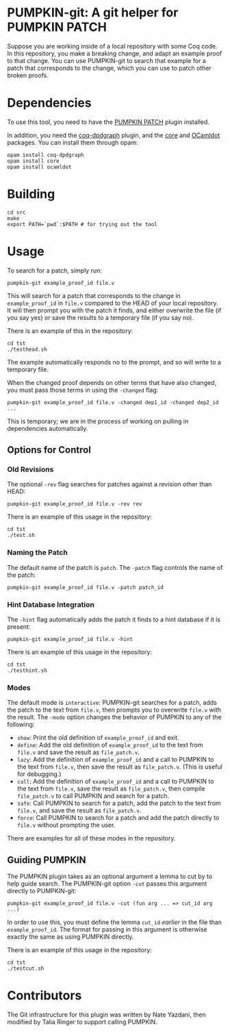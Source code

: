 # PUMPKIN-git: A git helper for PUMPKIN PATCH


Suppose you are working inside of a local repository with some Coq code.
In this repository, you make a breaking change, and adapt an example
proof to that change.
You can use PUMPKIN-git to search that example for a patch that corresponds to
the change, which you can use to patch other broken proofs.

# Dependencies

To use this tool, you need to have the [PUMPKIN PATCH](https://github.com/uwplse/PUMPKIN-PATCH) plugin installed.

In addition, you need the
[coq-dpdgraph](https://github.com/Karmaki/coq-dpdgraph) plugin,
and the [core](https://opam.ocaml.org/packages/core/)
and [OCamldot](http://zoggy.github.io/ocamldot/) packages.
You can install them through opam:

```
opam install coq-dpdgraph
opam install core
opam install ocamldot
```

# Building

```
cd src
make
export PATH=`pwd`:$PATH # for trying out the tool
```

# Usage

To search for a patch, simply run:

```
pumpkin-git example_proof_id file.v
```

This will search for a patch that corresponds to the change in
`example_proof_id` in `file.v` compared to the HEAD of your local repository.
It will then prompt you with the patch it finds, and either
overwrite the file (if you say yes) or save the results to a temporary file
(if you say no).

There is an example of this in the repository:

```
cd tst
./testhead.sh
```

The example automatically responds no to the prompt,
and so will write to a temporary file.

When the changed proof depends on other terms that have also changed,
you must pass those terms in using the `-changed` flag:

```
pumpkin-git example_proof_id file.v -changed dep1_id -changed dep2_id ...
```

This is temporary; we are in the process of working on
pulling in dependencies automatically.

## Options for Control

### Old Revisions

The optional `-rev` flag searches for patches
against a revision other than HEAD:

```
pumpkin-git example_proof_id file.v -rev rev
```

There is an example of this usage in the repository:

```
cd tst
./test.sh
```

### Naming the Patch

The default name of the patch is `patch`. The `-patch` flag
controls the name of the patch:

```
pumpkin-git example_proof_id file.v -patch patch_id
```

### Hint Database Integration

The `-hint` flag automatically adds the patch it finds to a hint database
if it is present:

```
pumpkin-git example_proof_id file.v -hint
```

There is an example of this usage in the repository:

```
cd tst
./testhint.sh
```

### Modes

The default mode is `interactive`: PUMPKIN-git searches for a patch,
adds the patch to the text from `file.v`, then prompts you to overwrite
`file.v` with the result.
The `-mode` option changes the behavior of PUMPKIN to any of the following:

* `show`: Print the old definition of `example_proof_id` and exit.
* `define`: Add the old definition of `example_proof_id` to the text from `file.v` and save the result as `file_patch.v`.
* `lazy`: Add the definition of `example_proof_id` and a call to PUMPKIN to the text from `file.v`, then save the result as `file_patch.v`. (This is useful for debugging.)
* `call`: Add the definition of `example_proof_id` and a call to PUMPKIN to the text from `file.v`, save the result as `file_patch.v`, then compile `file_patch.v` to call PUMPKIN and search for a patch.
* `safe`: Call PUMPKIN to search for a patch, add the patch to the text from `file.v`, and save the result as `file_patch.v`.
* `force`: Call PUMPKIN to search for a patch and add the patch directly to `file.v` without prompting the user.

There are examples for all of these modes in the repository.

## Guiding PUMPKIN

The PUMPKIN plugin takes as an optional argument a lemma to cut by
to help guide search. The PUMPKIN-git option `-cut` passes this argument
directly to PUMPKIN-git:

```
pumpkin-git example_proof_id file.v -cut (fun arg ... => cut_id arg ...)
```

In order to use this, you must define the lemma `cut_id` _earlier_ in the file
than `example_proof_id`. The format for passing in this argument
is otherwise exactly the same as using PUMPKIN directly.

There is an example of this usage in the repository:

```
cd tst
./testcut.sh
```

# Contributors

The Git infrastructure for this plugin was written by Nate Yazdani,
then modified by Talia Ringer to support calling PUMPKIN.
